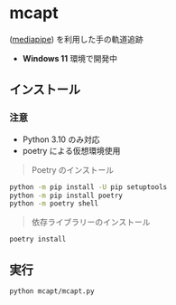 # mcapt
([mediapipe](https://github.com/google/mediapipe)) を利用した手の軌道追跡

- **Windows 11** 環境で開発中

## インストール
### 注意
- Python 3.10 のみ対応
- poetry による仮想環境使用

> Poetry のインストール
```sh
python -m pip install -U pip setuptools
python -m pip install poetry
python -m poetry shell
```

> 依存ライブラリーのインストール
```sh
poetry install
```

## 実行
```sh
python mcapt/mcapt.py
```
